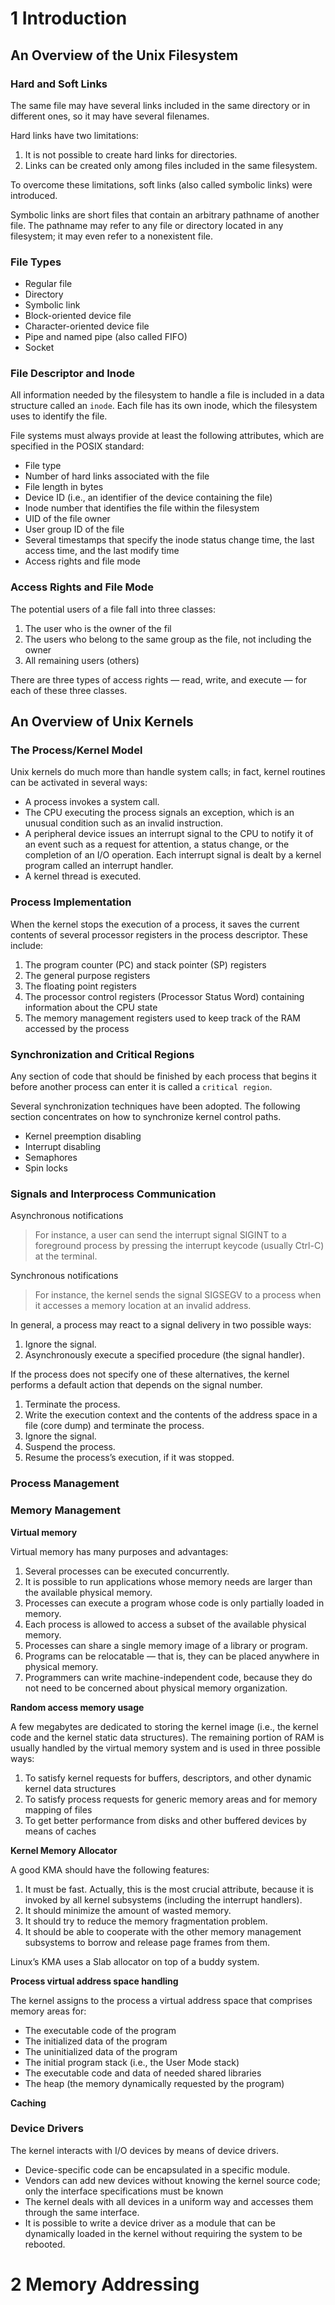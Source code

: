 # 1 Introduction

## An Overview of the Unix Filesystem

### Hard and Soft Links

The same file may have several links included in the same directory or in different ones, so it may have several filenames.

Hard links have two limitations:
1. It is not possible to create hard links for directories.
2. Links can be created only among files included in the same filesystem.

To overcome these limitations, soft links (also called symbolic links) were introduced.

Symbolic links are short files that contain an arbitrary pathname of another file. The pathname may refer to any file or directory located in any filesystem; it may even refer to a nonexistent file.

### File Types

* Regular file
* Directory
* Symbolic link
* Block-oriented device file
* Character-oriented device file
* Pipe and named pipe (also called FIFO)
* Socket

### File Descriptor and Inode

All information needed by the filesystem to handle a file is included in a data structure called an `inode`. Each file has its own inode, which the filesystem uses to identify the file.

File systems must always provide at least the following attributes, which are specified in the POSIX standard:

* File type
* Number of hard links associated with the file
* File length in bytes
* Device ID (i.e., an identifier of the device containing the file)
* Inode number that identifies the file within the filesystem
* UID of the file owner
* User group ID of the file
* Several timestamps that specify the inode status change time, the last access time, and the last modify time
* Access rights and file mode

### Access Rights and File Mode

The potential users of a file fall into three classes:
1. The user who is the owner of the fil
2. The users who belong to the same group as the file, not including the owner
3. All remaining users (others)

There are three types of access rights — read, write, and execute — for each of these three classes.

## An Overview of Unix Kernels

### The Process/Kernel Model

Unix kernels do much more than handle system calls; in fact, kernel routines can be activated in several ways:
* A process invokes a system call.
* The CPU executing the process signals an exception, which is an unusual condition such as an invalid instruction.
* A peripheral device issues an interrupt signal to the CPU to notify it of an event such as a request for attention, a status change, or the completion of an I/O operation. Each interrupt signal is dealt by a kernel program called an interrupt handler.
* A kernel thread is executed.

### Process Implementation

When the kernel stops the execution of a process, it saves the current contents of several processor registers in the process descriptor. These include:
1. The program counter (PC) and stack pointer (SP) registers
2. The general purpose registers
3. The floating point registers
4. The processor control registers (Processor Status Word) containing information about the CPU state
5. The memory management registers used to keep track of the RAM accessed by the process

### Synchronization and Critical Regions

Any section of code that should be finished by each process that begins it before another process can enter it is called a `critical region`.

Several synchronization techniques have been adopted. The following section concentrates on how to synchronize kernel control paths.

* Kernel preemption disabling
* Interrupt disabling
* Semaphores
* Spin locks

### Signals and Interprocess Communication

Asynchronous notifications
> For instance, a user can send the interrupt signal SIGINT to a foreground process by pressing the interrupt keycode (usually Ctrl-C) at the terminal.

Synchronous notifications
> For instance, the kernel sends the signal SIGSEGV to a process when it accesses a memory location at an invalid address.

In general, a process may react to a signal delivery in two possible ways:
1. Ignore the signal.
2. Asynchronously execute a specified procedure (the signal handler).

If the process does not specify one of these alternatives, the kernel performs a default action that depends on the signal number.
1. Terminate the process.
2. Write the execution context and the contents of the address space in a file (core dump) and terminate the process.
3. Ignore the signal.
4. Suspend the process.
5. Resume the process’s execution, if it was stopped.

### Process Management

### Memory Management

**Virtual memory**

Virtual memory has many purposes and advantages:
1. Several processes can be executed concurrently.
2. It is possible to run applications whose memory needs are larger than the available physical memory.
3. Processes can execute a program whose code is only partially loaded in memory.
4. Each process is allowed to access a subset of the available physical memory.
5. Processes can share a single memory image of a library or program.
6. Programs can be relocatable — that is, they can be placed anywhere in physical memory.
7. Programmers can write machine-independent code, because they do not need to be concerned about physical memory organization.

**Random access memory usage**

A few megabytes are dedicated to storing the kernel image (i.e., the kernel code and the kernel static data structures).
The remaining portion of RAM is usually handled by the virtual memory system and is used in three possible ways:
1. To satisfy kernel requests for buffers, descriptors, and other dynamic kernel data structures
2. To satisfy process requests for generic memory areas and for memory mapping of files
3. To get better performance from disks and other buffered devices by means of caches

**Kernel Memory Allocator**

A good KMA should have the following features:
1. It must be fast. Actually, this is the most crucial attribute, because it is invoked by all kernel subsystems (including the interrupt handlers).
2. It should minimize the amount of wasted memory.
3. It should try to reduce the memory fragmentation problem.
4. It should be able to cooperate with the other memory management subsystems to borrow and release page frames from them.

Linux’s KMA uses a Slab allocator on top of a buddy system.

**Process virtual address space handling**

The kernel assigns to the process a virtual address space that comprises memory areas for:
* The executable code of the program
* The initialized data of the program
* The uninitialized data of the program
* The initial program stack (i.e., the User Mode stack)
* The executable code and data of needed shared libraries
* The heap (the memory dynamically requested by the program)

**Caching**

### Device Drivers

The kernel interacts with I/O devices by means of device drivers.
* Device-specific code can be encapsulated in a specific module.
* Vendors can add new devices without knowing the kernel source code; only the interface specifications must be known
* The kernel deals with all devices in a uniform way and accesses them through the same interface.
* It is possible to write a device driver as a module that can be dynamically loaded in the kernel without requiring the system to be rebooted.

# 2 Memory Addressing



